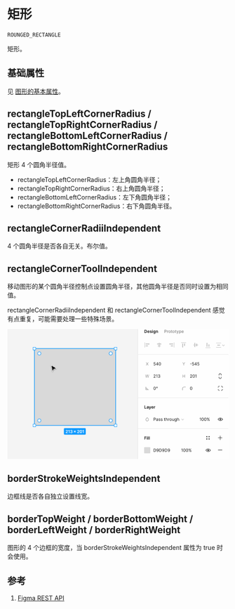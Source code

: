 
# 矩形

`ROUNGED_RECTANGLE`

矩形。

## 基础属性

见 [图形的基本属性](./basic.md)。

## rectangleTopLeftCornerRadius / rectangleTopRightCornerRadius / rectangleBottomLeftCornerRadius / rectangleBottomRightCornerRadius

矩形 4 个圆角半径值。

- rectangleTopLeftCornerRadius：左上角圆角半径；
- rectangleTopRightCornerRadius：右上角圆角半径；
- rectangleBottomLeftCornerRadius：左下角圆角半径；
- rectangleBottomRightCornerRadius：右下角圆角半径。

## rectangleCornerRadiiIndependent

4 个圆角半径是否各自无关。布尔值。

## rectangleCornerToolIndependent

移动图形的某个圆角半径控制点设置圆角半径，其他圆角半径是否同时设置为相同值。

rectangleCornerRadiiIndependent 和 rectangleCornerToolIndependent 感觉有点重复，可能需要处理一些特殊场景。

![](../static/fig-rect-radii.gif)

## borderStrokeWeightsIndependent

边框线是否各自独立设置线宽。

## borderTopWeight / borderBottomWeight / borderLeftWeight / borderRightWeight

图形的 4 个边框的宽度，当 borderStrokeWeightsIndependent 属性为 true 时会使用。

## 参考

1. [Figma REST API](https://www.figma.com/developers/api#node-types)